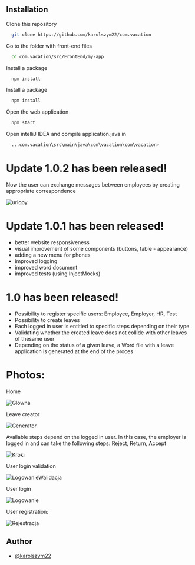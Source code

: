 ## Installation

Clone this repository

```bash
  git clone https://github.com/karolszym22/com.vacation
```
 
Go to the folder with front-end files

```bash
  cd com.vacation/src/FrontEnd/my-app
```
Install a package
```bash
  npm install
```
Install a package
```bash
  npm install
```
Open the web application
```bash
  npm start
```
Open intelliJ IDEA and 
compile application.java in
```bash
  ...com.vacation\src\main\java\com\vacation\com\vacation> 

```



# Update 1.0.2 has been released!

Now the user can exchange messages between employees by creating appropriate correspondence


![urlopy](https://github.com/karolszym22/com.vacation/assets/32464644/22b962e4-6ec7-452b-8e2d-71e6fae4e878)











# Update 1.0.1 has been released!

- better website responsiveness
 - visual improvement of some components (buttons, table - appearance)
- adding a new menu for phones
- improved logging
- improved word document
- improved tests (using InjectMocks)












# 1.0 has been released!

 - Possibility to register specific users: Employee, Employer, HR, Test
- Possibility to create leaves
- Each logged in user is entitled to specific steps depending on their type
- Validating whether the created leave does not collide with other leaves of thesame user
- Depending on the status of a given leave, a Word file with a leave application is
generated at the end of the proces

# Photos:

Home

![Glowna](https://github.com/karolszym22/com.vacation/assets/32464644/e08f7f1e-d23b-44a7-8058-91b5abb3688b)


Leave creator

![Generator](https://github.com/karolszym22/com.vacation/assets/32464644/40583137-0471-4ac0-96b0-c6a9e50841c8)




Available steps depend on the logged in user. In this case, the employer is logged in and can take the following steps: Reject, Return, Accept

![Kroki](https://github.com/karolszym22/com.vacation/assets/32464644/b586a5d7-8a3d-4a94-9591-d1d7d395db4f)



User login validation

![LogowanieWalidacja](https://github.com/karolszym22/com.vacation/assets/32464644/a4c196a9-55ed-46f3-9802-f17d3d892cc9)

User login

![Logowanie](https://github.com/karolszym22/com.vacation/assets/32464644/6101577b-f5d2-4a6c-9dee-a3e196399901)

User registration:

![Rejestracja](https://github.com/karolszym22/com.vacation/assets/32464644/5e2f3726-ee61-4727-8845-cdf3264eff5d)


## Author

- [@karolszym22](https://github.com/karolszym22)













